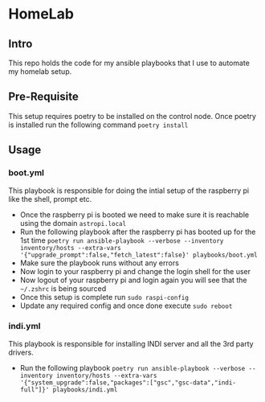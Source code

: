 # HomeLab

## Intro

This repo holds the code for my ansible playbooks that I use to automate my homelab setup.

## Pre-Requisite

This setup requires poetry to be installed on the control node. Once poetry is installed run the following command `poetry install`

## Usage

### boot.yml

This playbook is responsible for doing the intial setup of the raspberry pi like the shell, prompt etc.

- Once the raspberry pi is booted we need to make sure it is reachable using the domain `astropi.local`
- Run the following playbook after the raspberry pi has booted up for the 1st time `poetry run ansible-playbook --verbose --inventory inventory/hosts --extra-vars '{"upgrade_prompt":false,"fetch_latest":false}' playbooks/boot.yml`
- Make sure the playbook runs without any errors
- Now login to your raspberry pi and change the login shell for the user
- Now logout of your raspberry pi and login again you will see that the `~/.zshrc` is being sourced
- Once this setup is complete run `sudo raspi-config`
- Update any required config and once done execute `sudo reboot`

### indi.yml

This playbook is responsible for installing INDI server and all the 3rd party drivers.

- Run the following playbook `poetry run ansible-playbook --verbose --inventory inventory/hosts --extra-vars '{"system_upgrade":false,"packages":["gsc","gsc-data","indi-full"]}' playbooks/indi.yml`
